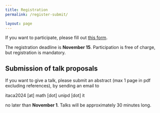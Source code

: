```yaml
---
title: Registration
permalink: /register-submit/

layout: page
---
```


If you want to participate, please fill out [this form](https://docs.google.com/forms/d/1c04zzrEotXvTSE2s3VRK5WgnEn_8uq2PHs8qxsrb8cM/edit). 

The registration deadline is **November 15**.
Participation is free of charge, but registration is mandatory. 


## Submission of talk proposals

If you want to give a talk, please submit an abstract (max 1 page in pdf excluding references), by sending an email to 

itaca2024 [at] math [dot] unipd [dot] it 

no later than **November 1**. Talks will be approximately 30 minutes long.

